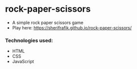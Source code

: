 # rock-paper-scissors
  * A simple rock paper scissors game
  * Play here: https://sherifrafik.github.io/rock-paper-scissors/
  
  ### Technologies used:
  * HTML
  * CSS
  * JavaScript

